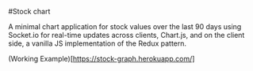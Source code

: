 #Stock chart

A minimal chart application for stock values over the last 90 days using Socket.io for real-time updates across clients, Chart.js, and on the client side, a vanilla JS implementation of the Redux pattern.

(Working Example)[https://stock-graph.herokuapp.com/]

